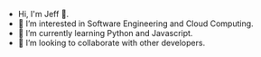 - Hi, I'm Jeff 👋.
- 👀 I’m interested in Software Engineering and Cloud Computing.
- 🌱 I’m currently learning Python and Javascript.
- 💞️ I’m looking to collaborate with other developers.


<!---
JeffKirui/JeffKirui is a ✨ special ✨ repository because its `README.md` (this file) appears on your GitHub profile.
You can click the Preview link to take a look at your changes.
--->
